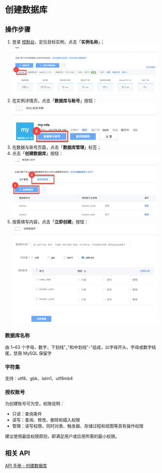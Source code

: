 # 创建数据库

## 操作步骤

1. 登录 [控制台](https://c.163.com/dashboard#/m/rds/)，定位目标实例，点击「**实例名称**」；
![](../../image/使用指南-实例-点击名称.png)
2. 在实例详情页，点击「**数据库与账号**」按钮：
![](../../image/使用指南-数据库与账号.png)
3. 在数据与账号页面，点击「**数据库管理**」标签；
4. 点击「**创建数据库**」按钮：
![](../../image/使用指南-数据库-创建数据库.png)
5. 按需填写内容，点击「**立即创建**」按钮：
![](../../image/使用指南-数据库-创建数据库-详情.png)

### 数据库名称
由 1~63 个字母，数字，下划线"_"和中划线"-"组成，以字母开头，字母或数字结尾，禁用 MySQL 保留字

### 字符集
支持：utf8、gbk、latin1、utf8mb4

### 授权账号
为创建账号可为空，权限说明：
* 只读：查询条件
* 读写：查询、修改、删除和插入权限
* 管理：读写权限，同时对表、触发器、存储过程和视图等具有操作权限

建议使用最低权限原则，即满足用户或应用所需的最小权限。

## 相关 API

[API 手册 - 创建数据库](../md.html#!平台服务/RDS/API手册/创建数据库.md)